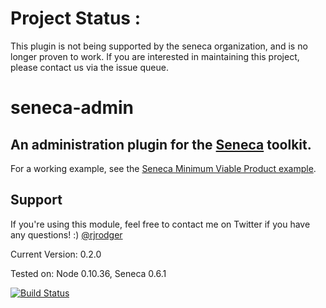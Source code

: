 # Project Status :
This plugin is not being supported by the seneca organization,  and is no longer proven to work.
If you are interested in maintaining this project, please contact us via the issue queue.
# seneca-admin

## An administration plugin for the [Seneca](http://senecajs.org) toolkit.

For a working example, see the <a href="https://github.com/rjrodger/seneca-mvp">Seneca Minimum Viable Product example</a>.


## Support

If you're using this module, feel free to contact me on Twitter if you
have any questions! :) [@rjrodger](http://twitter.com/rjrodger)

Current Version: 0.2.0

Tested on: Node 0.10.36, Seneca 0.6.1

[![Build Status](https://travis-ci.org/rjrodger/seneca-admin.png?branch=master)](https://travis-ci.org/rjrodger/seneca-admin)
